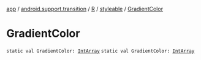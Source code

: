 [app](../../../index.md) / [android.support.transition](../../index.md) / [R](../index.md) / [styleable](index.md) / [GradientColor](./-gradient-color.md)

# GradientColor

`static val GradientColor: `[`IntArray`](https://kotlinlang.org/api/latest/jvm/stdlib/kotlin/-int-array/index.html)
`static val GradientColor: `[`IntArray`](https://kotlinlang.org/api/latest/jvm/stdlib/kotlin/-int-array/index.html)